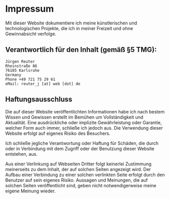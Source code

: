 # Impressum

Mit dieser Website dokumentiere ich meine künstlerischen und
technologischen Projekte, die ich in meiner Freizeit und ohne
Gewinnabsicht verfolge.

## Verantwortlich für den Inhalt (gemäß §5 TMG):

    Jürgen Reuter
    Rheinstraße 86
    76185 Karlsruhe
    Germany
    Phone +49 721 75 29 61
    eMail: reuter_j [at] web [dot] de

## Haftungsausschluss

Die auf dieser Website veröffentlichten Informationen habe ich nach
bestem Wissen und Gewissen erstellt im Bemühen um Vollständigkeit und
Aktualität.  Eine ausdrückliche oder implizite Gewährleistung oder
Garantie, welcher Form auch immer, schließe ich jedoch aus.  Die
Verwendung dieser Website erfolgt auf eigenes Risiko des Besuchers.

Ich schließe jegliche Verantwortung oder Haftung für Schäden, die
durch oder in Verbindung mit dem Zugriff oder der Benutzung dieser
Website entstehen, aus.

Aus einer Verlinkung auf Webseiten Dritter folgt keinerlei Zustimmung
meinerseits zu dem Inhalt, der auf solchen Seiten angezeigt wird.  Der
Aufbau einer Verbindung zu einer solchen verlinkten Seite erfolgt
durch den Benutzer auf sein eigenes Risiko.  Aussagen und Meinungen,
die auf solchen Seiten veröffentlicht sind, geben nicht
notwendigerweise meine eigene Meinung wieder.

